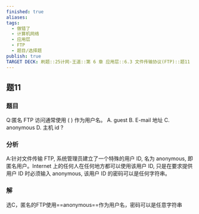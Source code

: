 ```yaml
---
finished: true
aliases: 
tags:
  - 做错了
  - 计算机网络
  - 应用层
  - FTP
  - 题目/选择题
publish: true
TARGET DECK: 刷题::25计网-王道::第 6 章 应用层::6.3 文件传输协议(FTP)::题11
---
```

## 题11
### 题目
Q:匿名 FTP 访问通常使用 ( ) 作为用户名。
A. guest B. E-mail 地址 C. anonymous D. 主机 id
?
### 分析
A:针对文件传输 FTP, 系统管理员建立了一个特殊的用户 ID, 名为 anonymous, 即匿名用户。Internet 上的任何人在任何地方都可以使用该用户 ID, 只是在要求提供用户 ID 时必须输入 anonymous, 该用户 ID 的密码可以是任何字符串。
### 解
选C，匿名的FTP使用==anonymous==作为用户名，密码可以是任意字符串
<!--ID: 1719564961018-->


